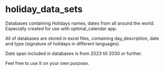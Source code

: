 # holiday_data_sets
Databases containing Holidays names, dates from all around the world. Especially created for use with optimal_calendar app. 

All of databases are stored in excel files, containing day_description, date and type (signature of holidays in different languages).

Date span included in databases is from 2023 till 2030 or further.

Feel free to use It on your own purpose.

